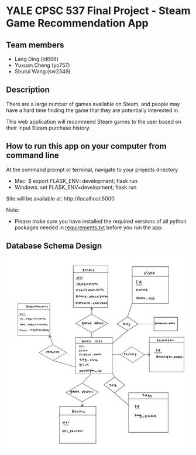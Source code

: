 # YALE CPSC 537 Final Project - Steam Game Recommendation App

## Team members
- Lang Ding (ld698)
- Yuxuan Cheng (yc757)
- Shurui Wang (sw2349)

## Description

There are a large number of games available on Steam, and people may have a hard time finding the game that they are potentially interested in.

This web application will recommend Steam games to the user based on their input Steam purchase history.

## How to run this app on your computer from command line
 At the command prompt or terminal, navigate to your projects directory
- Mac: $ export FLASK_ENV=development; flask run
- Windows: set FLASK_ENV=development; flask run

Site will be available at: http://localhost:5000

Note:

- Please make sure you have installed the required versions of all python packages needed in [requirements.txt](https://github.com/JadenWSR/SteamProject/blob/main/requirements.txt) before you run the app.

## Database Schema Design

![schema_design.jpg](/static/schema_design.jpg)